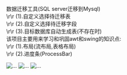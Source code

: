 数据迁移工具(SQL server迁移到Mysql)<br/>
\r\r 	(1).自定义选择待迁移表<br/>
\r\r 	(2).自定义选择待迁移字段<br/>
\r\r 	(3).目标数据库自动生成表(不存在时)<br/>
该项目主要用来学习和巩固awt和swing的知识点:<br/>
\r\r 	(1).布局(流布局,表格布局)<br/>
\r\r 	(2).进度条(ProcessBar)<br/>

<img src='https://raw.githubusercontent.com/yanxuxiao/migrateSQLServer2Mysql/master/src/img/screenshot_1.png' alt='...' >
<img src='https://raw.githubusercontent.com/yanxuxiao/migrateSQLServer2Mysql/master/src/img/screenshot_2.png' alt='...' >
<img src='https://raw.githubusercontent.com/yanxuxiao/migrateSQLServer2Mysql/master/src/img/screenshot_3.png' alt='...' >
